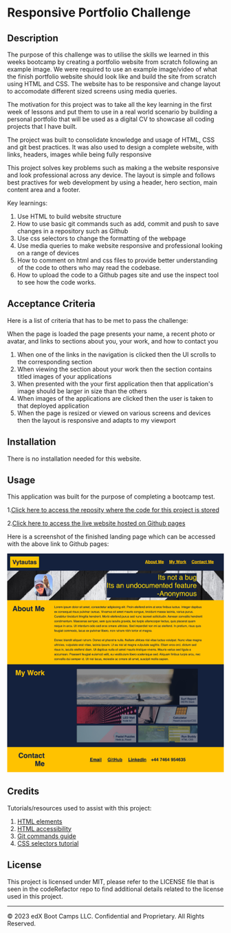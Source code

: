 # Responsive Portfolio Challenge

## Description 
The purpose of this challenge was to utilise the skills we learned in this weeks bootcamp by creating a portfolio website from scratch following an example image. We were required to use an example image/video of what the finish portfolio website should look like and build the site from scratch using HTML and CSS. The website has to be responsive and change layout to accomodate different sized screens using media queries. 

The motivation for this project was to take all the key learning in the first week of lessons and put them to use in a real world scenario by building a personal portfolio that will be used as a digital CV to showcase all coding projects that I have built.

The project was built to consolidate knowledge and usage of HTML, CSS and git best practices. It was also used to design a complete website, with links, headers, images while being fully responsive

This project solves key problems such as making a the website responsive and look professional across any device. The layout is simple and follows best practives for web development by using a header, hero section, main content area and a footer. 

Key learnings: 

1. Use HTML to build website structure
2. How to use basic git commands such as add, commit and push to save changes in a repository such as Github
3. Use css selectors to change the formatting of the webpage
4. Use media queries to make website responsive and professional looking on a range of devices
5. How to comment on html and css files to provide better understanding of the code to others who may read the codebase. 
6. How to upload the code to a Github pages site and use the inspect tool to see how the code works.

## Acceptance Criteria
Here is a list of criteria that has to be met to pass the challenge: 

When the page is loaded the page presents your name, a recent photo or avatar, and links to sections about you, your work, and how to contact you

1. When one of the links in the navigation is clicked then the UI scrolls to the corresponding section
2. When viewing the section about your work then the section contains titled images of your applications
3. When presented with the your first application then that application's image should be larger in size than the others
4. When images of the applications are clicked then the user is taken to that deployed application
5. When the page is resized or viewed on various screens and devices then the layout is responsive and adapts to my viewport


## Installation

There is no installation needed for this website.

## Usage 
This application was built for the purpose of completing a bootcamp test. 

1.[Click here to access the reposity where the code for this project is stored](https://github.com/vytautastv/vyPortfolio)

2.[Click here to access the live website hosted on Github pages](https://vytautastv.github.io/vyPortfolio/)

Here is a screenshot of the finished landing page which can be accessed with the above link to Github pages: 

![Vytautas Finished Portfolio Screenshot](./Assets/images/portfolioFinal.png)

## Credits

Tutorials/resources used to assist with this project:

1. [HTML elements](https://developer.mozilla.org/en-US/docs/Web/HTML/Element)
2. [HTML accessibility](https://developer.mozilla.org/en-US/docs/Learn/Accessibility/HTML)
3. [Git commands guide](https://youtu.be/mJ-qvsxPHpY?si=hrjrNl7UcZ7e6aFs)
4. [CSS selectors tutorial](https://youtu.be/l1mER1bV0N0?si=bpEWtqXew2Lxo7eU)

## License
This project is licensed under MIT, please refer to the LICENSE file that is seen in the codeRefactor repo to find additional details related to the license used in this project.

---


© 2023 edX Boot Camps LLC. Confidential and Proprietary. All Rights Reserved.